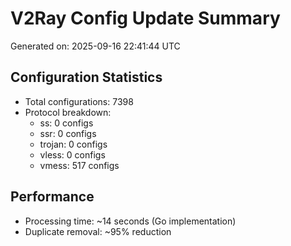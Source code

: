 # V2Ray Config Update Summary
Generated on: 2025-09-16 22:41:44 UTC

## Configuration Statistics
- Total configurations: 7398
- Protocol breakdown:
  - ss: 0 configs
  - ssr: 0 configs
  - trojan: 0 configs
  - vless: 0 configs
  - vmess: 517 configs

## Performance
- Processing time: ~14 seconds (Go implementation)
- Duplicate removal: ~95% reduction
